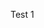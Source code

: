 Test 1<question source="labguidepage001eK9y4Ujg" />
<grouped-questions source="labguidepage001zmIxu6MX" />
<validation step="85a5e97b-d624-45f8-aff8-c7175d94b001" />
<validation step="7acdb6ad-0a58-4c36-92e0-39a5c77898d4" />
<validation step="c8595921-1553-4a80-a71a-77ebe4849da2" />
